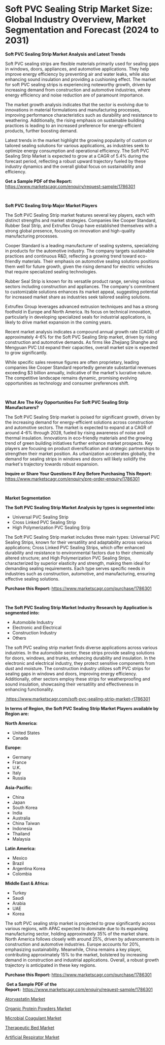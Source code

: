 <p><h1>Soft PVC Sealing Strip Market Size: Global Industry Overview, Market Segmentation and Forecast (2024 to 2031)</h1></p><p><strong>Soft PVC Sealing Strip Market Analysis and Latest Trends</strong></p>
<p><p>Soft PVC sealing strips are flexible materials primarily used for sealing gaps in windows, doors, appliances, and automotive applications. They help improve energy efficiency by preventing air and water leaks, while also enhancing sound insulation and providing a cushioning effect. The market for soft PVC sealing strips is experiencing noteworthy growth, driven by increasing demand from construction and automotive industries, where energy efficiency and noise reduction are of paramount importance.</p><p>The market growth analysis indicates that the sector is evolving due to innovations in material formulations and manufacturing processes, improving performance characteristics such as durability and resistance to weathering. Additionally, the rising emphasis on sustainable building practices is leading to an increased preference for energy-efficient products, further boosting demand.</p><p>Latest trends in the market highlight the growing popularity of custom or tailored sealing solutions for various applications, as industries seek to optimize energy consumption and operational efficiency. The Soft PVC Sealing Strip Market is expected to grow at a CAGR of 5.4% during the forecast period, reflecting a robust upward trajectory fueled by these industry dynamics and the overall global focus on sustainability and efficiency.</p></p>
<p><strong>Get a Sample PDF of the Report:&nbsp;</strong> <a href="https://www.marketscagr.com/enquiry/request-sample/1786301?utm_campaign=1474&utm_medium=2&utm_source=Github&utm_content=ia&utm_term=09102024&utm_id=soft-pvc-sealing-strip">https://www.marketscagr.com/enquiry/request-sample/1786301</a></p>
<p>&nbsp;</p>
<p><strong>Soft PVC Sealing Strip Major Market Players</strong></p>
<p><p>The Soft PVC Sealing Strip market features several key players, each with distinct strengths and market strategies. Companies like Cooper Standard, Rubber Seal Strip, and Extruflex Group have established themselves with a strong global presence, focusing on innovation and high-quality manufacturing processes. </p><p>Cooper Standard is a leading manufacturer of sealing systems, specializing in products for the automotive industry. The company targets sustainable practices and continuous R&D, reflecting a growing trend toward eco-friendly materials. Their emphasis on automotive sealing solutions positions them well for future growth, given the rising demand for electric vehicles that require specialized sealing technologies.</p><p>Rubber Seal Strip is known for its versatile product range, serving various sectors including construction and appliances. The company's commitment to customizable solutions enhances its market appeal, suggesting potential for increased market share as industries seek tailored sealing solutions.</p><p>Extruflex Group leverages advanced extrusion techniques and has a strong foothold in Europe and North America. Its focus on technical innovation, particularly in developing specialized seals for industrial applications, is likely to drive market expansion in the coming years.</p><p>Recent market analysis indicates a compound annual growth rate (CAGR) of approximately 4-6% for the Soft PVC Sealing Strip market, driven by rising construction and automotive demands. As firms like Zhejiang Shanghe and Mengyuan PVC Ltd expand their capacities, overall market size is expected to grow significantly.</p><p>While specific sales revenue figures are often proprietary, leading companies like Cooper Standard reportedly generate substantial revenues exceeding $3 billion annually, indicative of the market's lucrative nature. The competitive landscape remains dynamic, promising evolving opportunities as technology and consumer preferences shift.</p></p>
<p>&nbsp;</p>
<p><strong>What Are The Key Opportunities For Soft PVC Sealing Strip Manufacturers?</strong></p>
<p><p>The Soft PVC Sealing Strip market is poised for significant growth, driven by the increasing demand for energy-efficient solutions across construction and automotive sectors. The market is expected to expand at a CAGR of around 4-6% through 2028, fueled by rising awareness of noise and thermal insulation. Innovations in eco-friendly materials and the growing trend of green building initiatives further enhance market prospects. Key players are focusing on product diversification and strategic partnerships to strengthen their market position. As urbanization accelerates globally, the demand for sealing strips in windows and doors will likely solidify the market's trajectory towards robust expansion.</p></p>
<p><strong>Inquire or Share Your Questions If Any Before Purchasing This Report:</strong> <a href="https://www.marketscagr.com/enquiry/pre-order-enquiry/1786301?utm_campaign=1474&utm_medium=2&utm_source=Github&utm_content=ia&utm_term=09102024&utm_id=soft-pvc-sealing-strip">https://www.marketscagr.com/enquiry/pre-order-enquiry/1786301</a></p>
<p>&nbsp;</p>
<p><strong>Market Segmentation</strong></p>
<p><strong>The Soft PVC Sealing Strip Market Analysis by types is segmented into:</strong></p>
<p><ul><li>Universal PVC Sealing Strip</li><li>Cross Linked PVC Sealing Strip</li><li>High Polymerization PVC Sealing Strip</li></ul></p>
<p><p>The Soft PVC Sealing Strip market includes three main types: Universal PVC Sealing Strips, known for their versatility and adaptability across various applications; Cross Linked PVC Sealing Strips, which offer enhanced durability and resistance to environmental factors due to their chemically altered structure; and High Polymerization PVC Sealing Strips, characterized by superior elasticity and strength, making them ideal for demanding sealing requirements. Each type serves specific needs in industries such as construction, automotive, and manufacturing, ensuring effective sealing solutions.</p></p>
<p><strong>Purchase this Report:&nbsp;</strong><a href="https://www.marketscagr.com/purchase/1786301?utm_campaign=1474&utm_medium=2&utm_source=Github&utm_content=ia&utm_term=09102024&utm_id=soft-pvc-sealing-strip">https://www.marketscagr.com/purchase/1786301</a></p>
<p>&nbsp;</p>
<p><strong>The Soft PVC Sealing Strip Market Industry Research by Application is segmented into:</strong></p>
<p><ul><li>Automobile Industry</li><li>Electronic and Electrical</li><li>Construction Industry</li><li>Others</li></ul></p>
<p><p>The soft PVC sealing strip market finds diverse applications across various industries. In the automobile sector, these strips provide sealing solutions for doors, windows, and trunks, enhancing durability and insulation. In the electronic and electrical industry, they protect sensitive components from dust and moisture. The construction industry utilizes soft PVC strips for sealing gaps in windows and doors, improving energy efficiency. Additionally, other sectors employ these strips for weatherproofing and sound insulation, showcasing their versatility and effectiveness in enhancing functionality.</p></p>
<p><a href="https://www.marketscagr.com/soft-pvc-sealing-strip-market-r1786301?utm_campaign=1474&utm_medium=2&utm_source=Github&utm_content=ia&utm_term=09102024&utm_id=soft-pvc-sealing-strip">&nbsp;https://www.marketscagr.com/soft-pvc-sealing-strip-market-r1786301</a></p>
<p><strong>In terms of Region, the Soft PVC Sealing Strip Market Players available by Region are:</strong></p>
<p>
    <p> <strong> North America: </strong>
        <ul>
            <li>United States</li>
            <li>Canada</li>
        </ul>
        </p> 
    <p> <strong> Europe: </strong>
        <ul>
            <li>Germany</li>
            <li>France</li>
            <li>U.K.</li>
            <li>Italy</li>
            <li>Russia</li>
        </ul>
        </p> 
    <p> <strong> Asia-Pacific: </strong>
        <ul>
            <li>China</li>
            <li>Japan</li>
            <li>South Korea</li>
            <li>India</li>
            <li>Australia</li>
            <li>China Taiwan</li>
            <li>Indonesia</li>
            <li>Thailand</li>
            <li>Malaysia</li>
        </ul>
        </p> 
    <p> <strong> Latin America: </strong>
        <ul>
            <li>Mexico</li>
            <li>Brazil</li>
            <li>Argentina Korea</li>
            <li>Colombia</li>
        </ul>
        </p> 
    <p> <strong> Middle East & Africa: </strong>
        <ul>
            <li>Turkey</li>
            <li>Saudi</li>
            <li>Arabia</li>
            <li>UAE</li>
            <li>Korea</li>
        </ul>
    </p>
    </p>
<p><p>The soft PVC sealing strip market is projected to grow significantly across various regions, with APAC expected to dominate due to its expanding manufacturing sector, holding approximately 35% of the market share. North America follows closely with around 25%, driven by advancements in construction and automotive industries. Europe accounts for 20%, emphasizing sustainability. Meanwhile, China remains a key player, contributing approximately 15% to the market, bolstered by increasing demand in construction and industrial applications. Overall, a robust growth trajectory is anticipated in these key regions.</p></p>
<p><strong>Purchase this Report: </strong><a href="https://www.marketscagr.com/purchase/1786301?utm_campaign=1474&utm_medium=2&utm_source=Github&utm_content=ia&utm_term=09102024&utm_id=soft-pvc-sealing-strip">https://www.marketscagr.com/purchase/1786301</a></p>
<p>&nbsp;<strong>Get a Sample PDF of the Report:&nbsp;&nbsp;</strong><a href="https://www.marketscagr.com/enquiry/request-sample/1786301?utm_campaign=1474&utm_medium=2&utm_source=Github&utm_content=ia&utm_term=09102024&utm_id=soft-pvc-sealing-strip">https://www.marketscagr.com/enquiry/request-sample/1786301</a></p>
<p><strong></strong></p>
<p><p><a href="https://www.linkedin.com/pulse/atorvastatin-market-segmentation-geographical-regions-forcast-l7i9e?trackingId=SQ8KIy6nTays%2BKiN%2BnGjHA%3D%3D&utm_campaign=1474&utm_medium=2&utm_source=Github&utm_content=ia&utm_term=09102024&utm_id=soft-pvc-sealing-strip">Atorvastatin Market</a></p><p><a href="https://www.linkedin.com/pulse/analyzing-key-drivers-organic-protein-powders-market-trends-thdrc?trackingId=ZQJemU14Rte4IE2TxobLcQ%3D%3D&utm_campaign=1474&utm_medium=2&utm_source=Github&utm_content=ia&utm_term=09102024&utm_id=soft-pvc-sealing-strip">Organic Protein Powders Market</a></p><p><a href="https://issuu.com/reportprime-2/docs/microbial-coagulant-market-size-203_bc80420a275e52?utm_campaign=1474&utm_medium=2&utm_source=Github&utm_content=ia&utm_term=09102024&utm_id=soft-pvc-sealing-strip">Microbial Coagulant Market</a></p><p><a href="https://www.linkedin.com/pulse/therapeutic-bed-mosaic-piecing-together-global-market-dynamics-fyejc?utm_campaign=1474&utm_medium=2&utm_source=Github&utm_content=ia&utm_term=09102024&utm_id=soft-pvc-sealing-strip">Therapeutic Bed Market</a></p><p><a href="https://www.linkedin.com/pulse/regulatory-landscape-its-influence-global-artificial-respirator-xlqbc?utm_campaign=1474&utm_medium=2&utm_source=Github&utm_content=ia&utm_term=09102024&utm_id=soft-pvc-sealing-strip">Artificial Respirator Market</a></p></p>